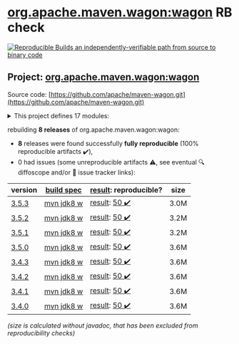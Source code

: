 [org.apache.maven.wagon:wagon](https://central.sonatype.com/artifact/org.apache.maven.wagon/wagon/3.5.3/versions) RB check
=======

[![Reproducible Builds](https://reproducible-builds.org/images/logos/rb.svg) an independently-verifiable path from source to binary code](https://reproducible-builds.org/)

## Project: [org.apache.maven.wagon:wagon](https://central.sonatype.com/artifact/org.apache.maven.wagon/wagon/3.5.3/versions)

Source code: [https://github.com/apache/maven-wagon.git](https://github.com/apache/maven-wagon.git)

<details><summary>This project defines 17 modules:</summary>

* [org.apache.maven.wagon:wagon](https://central.sonatype.com/artifact/org.apache.maven.wagon/wagon/3.5.3)
* [org.apache.maven.wagon:wagon-file](https://central.sonatype.com/artifact/org.apache.maven.wagon/wagon-file/3.5.3)
* [org.apache.maven.wagon:wagon-ftp](https://central.sonatype.com/artifact/org.apache.maven.wagon/wagon-ftp/3.5.3)
* [org.apache.maven.wagon:wagon-http](https://central.sonatype.com/artifact/org.apache.maven.wagon/wagon-http/3.5.3)
* [org.apache.maven.wagon:wagon-http-lightweight](https://central.sonatype.com/artifact/org.apache.maven.wagon/wagon-http-lightweight/3.5.3)
* [org.apache.maven.wagon:wagon-http-shared](https://central.sonatype.com/artifact/org.apache.maven.wagon/wagon-http-shared/3.5.3)
* [org.apache.maven.wagon:wagon-provider-api](https://central.sonatype.com/artifact/org.apache.maven.wagon/wagon-provider-api/3.5.3)
* [org.apache.maven.wagon:wagon-provider-test](https://central.sonatype.com/artifact/org.apache.maven.wagon/wagon-provider-test/3.5.3)
* [org.apache.maven.wagon:wagon-providers](https://central.sonatype.com/artifact/org.apache.maven.wagon/wagon-providers/3.5.3)
* [org.apache.maven.wagon:wagon-scm](https://central.sonatype.com/artifact/org.apache.maven.wagon/wagon-scm/3.5.3)
* [org.apache.maven.wagon:wagon-ssh](https://central.sonatype.com/artifact/org.apache.maven.wagon/wagon-ssh/3.5.3)
* [org.apache.maven.wagon:wagon-ssh-common](https://central.sonatype.com/artifact/org.apache.maven.wagon/wagon-ssh-common/3.5.3)
* [org.apache.maven.wagon:wagon-ssh-common-test](https://central.sonatype.com/artifact/org.apache.maven.wagon/wagon-ssh-common-test/3.5.3)
* [org.apache.maven.wagon:wagon-ssh-external](https://central.sonatype.com/artifact/org.apache.maven.wagon/wagon-ssh-external/3.5.3)
* [org.apache.maven.wagon:wagon-tck-http](https://central.sonatype.com/artifact/org.apache.maven.wagon/wagon-tck-http/3.5.3)
* [org.apache.maven.wagon:wagon-tcks](https://central.sonatype.com/artifact/org.apache.maven.wagon/wagon-tcks/3.5.3)
* [org.apache.maven.wagon:wagon-webdav-jackrabbit](https://central.sonatype.com/artifact/org.apache.maven.wagon/wagon-webdav-jackrabbit/3.5.3)
</details>

rebuilding **8 releases** of org.apache.maven.wagon:wagon:
- **8** releases were found successfully **fully reproducible** (100% reproducible artifacts :heavy_check_mark:),
- 0 had issues (some unreproducible artifacts :warning:, see eventual :mag: diffoscope and/or :memo: issue tracker links):

| version | [build spec](/BUILDSPEC.md) | [result](https://reproducible-builds.org/docs/jvm/): reproducible? | size |
| -- | --------- | ------ | -- |
| [3.5.3](https://central.sonatype.com/artifact/org.apache.maven.wagon/wagon/3.5.3/pom) | [mvn jdk8 w](wagon-3.5.3.buildspec) | [result](wagon-3.5.3.buildinfo): [50 :heavy_check_mark: ](wagon-3.5.3.buildcompare) | 3.0M |
| [3.5.2](https://central.sonatype.com/artifact/org.apache.maven.wagon/wagon/3.5.2/pom) | [mvn jdk8 w](wagon-3.5.2.buildspec) | [result](wagon-3.5.2.buildinfo): [50 :heavy_check_mark: ](wagon-3.5.2.buildcompare) | 3.2M |
| [3.5.1](https://central.sonatype.com/artifact/org.apache.maven.wagon/wagon/3.5.1/pom) | [mvn jdk8 w](wagon-3.5.1.buildspec) | [result](wagon-3.5.1.buildinfo): [50 :heavy_check_mark: ](wagon-3.5.1.buildcompare) | 3.2M |
| [3.5.0](https://central.sonatype.com/artifact/org.apache.maven.wagon/wagon/3.5.0/pom) | [mvn jdk8 w](wagon-3.5.0.buildspec) | [result](wagon-3.5.0.buildinfo): [50 :heavy_check_mark: ](wagon-3.5.0.buildcompare) | 3.6M |
| [3.4.3](https://central.sonatype.com/artifact/org.apache.maven.wagon/wagon/3.4.3/pom) | [mvn jdk8 w](wagon-3.4.3.buildspec) | [result](wagon-3.4.3.buildinfo): [50 :heavy_check_mark: ](wagon-3.4.3.buildcompare) | 3.6M |
| [3.4.2](https://central.sonatype.com/artifact/org.apache.maven.wagon/wagon/3.4.2/pom) | [mvn jdk8 w](wagon-3.4.2.buildspec) | [result](wagon-webdav-jackrabbit-3.4.2.buildinfo): [50 :heavy_check_mark: ](wagon-webdav-jackrabbit-3.4.2.buildcompare) | 3.6M |
| [3.4.1](https://central.sonatype.com/artifact/org.apache.maven.wagon/wagon/3.4.1/pom) | [mvn jdk8 w](wagon-3.4.1.buildspec) | [result](wagon-webdav-jackrabbit-3.4.1.buildinfo): [50 :heavy_check_mark: ](wagon-webdav-jackrabbit-3.4.1.buildcompare) | 3.6M |
| [3.4.0](https://central.sonatype.com/artifact/org.apache.maven.wagon/wagon/3.4.0/pom) | [mvn jdk8 w](wagon-3.4.0.buildspec) | [result](wagon-webdav-jackrabbit-3.4.0.buildinfo): [50 :heavy_check_mark: ](wagon-webdav-jackrabbit-3.4.0.buildcompare) | 3.6M |

<i>(size is calculated without javadoc, that has been excluded from reproducibility checks)</i>
